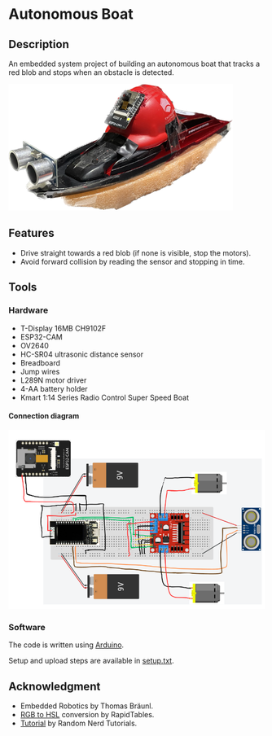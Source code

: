 # Autonomous Boat
## Description

An embedded system project of building an autonomous boat that tracks a red blob and stops when an obstacle is detected.

![boat](./imgs/boat.png)

## Features
- Drive straight towards a red blob (if none is visible, stop the motors).
- Avoid forward collision by reading the sensor and stopping in time.

## Tools
### Hardware
- T-Display 16MB CH9102F 
- ESP32-CAM
- OV2640
- HC-SR04 ultrasonic distance sensor
- Breadboard
- Jump wires
- L289N motor driver
- 4-AA battery holder
- Kmart 1:14 Series Radio Control Super Speed Boat

#### Connection diagram
![connections](./imgs/connections.png)

### Software
The code is written using [Arduino](https://www.arduino.cc/en/software). 

Setup and upload steps are available in [setup.txt](./setup.txt).

## Acknowledgment
- Embedded Robotics by Thomas Bräunl.
- [RGB to HSL](https://www.rapidtables.com/convert/color/rgb-to-hsl.html) conversion by RapidTables.
- [Tutorial](https://randomnerdtutorials.com/esp32-client-server-wi-fi/) by Random Nerd Tutorials.